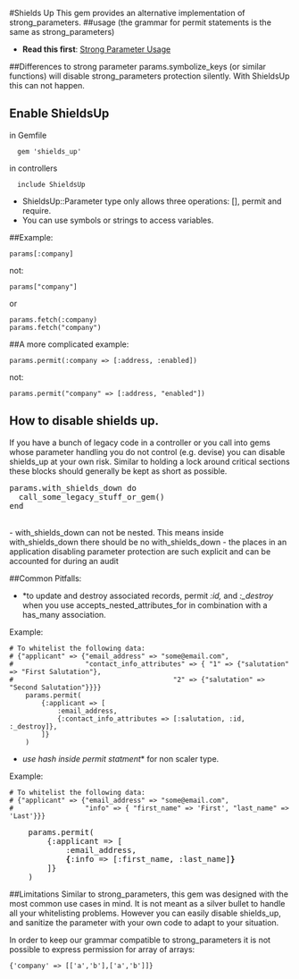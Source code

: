 #Shields Up
This gem provides an alternative implementation of strong_parameters.
##usage (the grammar for permit statements is the same as strong_parameters)
- **Read this first**: [Strong Parameter Usage](http://edgeguides.rubyonrails.org/action_controller_overview.html#strong-parameters)


##Differences to strong parameter
params.symbolize_keys (or similar functions) will disable strong_parameters
protection silently. With ShieldsUp this can not happen.

## Enable ShieldsUp<br>

in Gemfile<br>
```
  gem 'shields_up'
```
in controllers<br>
```
  include ShieldsUp
```

- ShieldsUp::Parameter type only allows three operations: [], permit and require.
- You can use symbols or strings to access variables.<br>

##Example:<br>
```
params[:company]
```
not:
```
params["company"]
```
or
```
params.fetch(:company)
params.fetch("company")
```

##A more complicated example:<br>
```
params.permit(:company => [:address, :enabled])
```
not:
```
params.permit("company" => [:address, "enabled"])
```

## How to disable shields up.<br>
If you have a bunch of legacy code in a controller or you call into gems whose
parameter handling
you do not control (e.g. devise) you can disable shields_up at your own risk.
Similar to holding a lock around critical sections these blocks should generally be kept as short as possible.
<pre>
params.with_shields_down do
  call_some_legacy_stuff_or_gem()
end
</pre>
<br>
- with_shields_down can not be nested. This means inside with_shields_down there should be no with_shields_down
- the places in an application disabling parameter protection are such explicit and can be accounted for during an audit
</b>

##Common Pitfalls:
- *to update and destroy associated records, permit <i>:id,</i> and <i> :_destroy </i> when you use accepts_nested_attributes_for in combination with a has_many association. <br>

Example:
```
# To whitelist the following data:
# {"applicant" => {"email_address" => "some@email.com",
#                  "contact_info_attributes" => { "1" => {"salutation" => "First Salutation"},
#                                        "2" => {"salutation" => "Second Salutation"}}}}
    params.permit(
        {:applicant => [
            :email_address,
            {:contact_info_attributes => [:salutation, :id, :_destroy]},
        ]}
    )
```
- *use hash inside permit statment** for non scaler type.<br>

Example:
```
# To whitelist the following data:
# {"applicant" => {"email_address" => "some@email.com",
#                  "info" => { "first_name" => 'First', "last_name" => 'Last'}}}
```
<pre>
    params.permit(
        {:applicant => [
            :email_address,
            <b>{</b>:info => [:first_name, :last_name]<b>}</b>
        ]}
    )
</pre>

##Limitations
Similar to strong_parameters, this gem was designed with the most common use cases in mind. It is not meant as a silver bullet to handle all your whitelisting problems. However you can easily disable shields_up, and sanitize the parameter with your own code to adapt to your situation.<br>

In order to keep our grammar compatible to strong_parameters it is not possible
to express permission for array of arrays:
```
{'company' => [['a','b'],['a','b']]}
```
